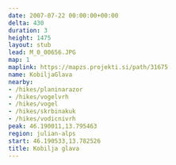 ```yaml
---
date: 2007-07-22 00:00:00+00:00
delta: 430
duration: 3
height: 1475
layout: stub
lead: M_0_00656.JPG
map: 1
maplink: https://mapzs.projekti.si/path/31675
name: KobiljaGlava
nearby:
- /hikes/planinarazor
- /hikes/vogelvrh
- /hikes/vogel
- /hikes/skrbinakuk
- /hikes/vodicnivrh
peak: 46.190011,13.795463
region: julian-alps
start: 46.190533,13.782526
title: Kobilja glava
---
```

